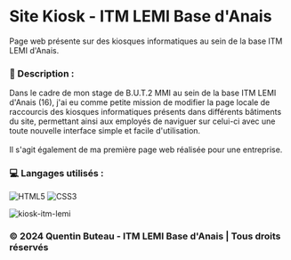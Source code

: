 # Site Kiosk - ITM LEMI Base d'Anais

Page web présente sur des kiosques informatiques au sein de la base ITM LEMI d'Anais.

### 📜 Description :
Dans le cadre de mon stage de B.U.T.2 MMI au sein de la base ITM LEMI d'Anais (16), j'ai eu comme petite mission de modifier la page locale de raccourcis des kiosques informatiques présents dans différents bâtiments du site, permettant ainsi aux employés de naviguer sur celui-ci avec une toute nouvelle interface simple et facile d'utilisation.<br><br>
Il s'agit également de ma première page web réalisée pour une entreprise.

### 💻 Langages utilisés :
![HTML5](https://img.shields.io/badge/html5-%23E34F26.svg?style=for-the-badge&logo=html5&logoColor=white)
![CSS3](https://img.shields.io/badge/css3-%231572B6.svg?style=for-the-badge&logo=css3&logoColor=white)

![kiosk-itm-lemi](https://github.com/QBUTEAU/ITM_LEMI_ANAIS-KIOSK/assets/125262611/b0564889-f26d-40b6-98b4-f7b2755759ee)

### © 2024 Quentin Buteau - ITM LEMI Base d'Anais | Tous droits réservés

